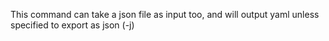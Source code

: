 This command can take a json file as input too, and will output yaml unless specified to export as json (-j)
